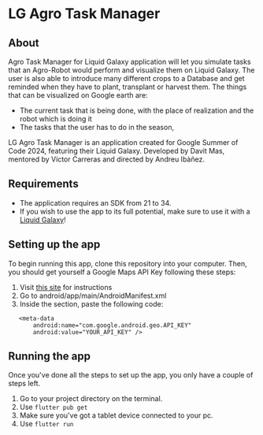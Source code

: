 # LG Agro Task Manager

## About
Agro Task Manager for Liquid Galaxy application will let you simulate tasks that an Agro-Robot would perform and visualize them on Liquid Galaxy.
The user is also able to introduce many different crops to a Database and get reminded when they have to plant, transplant or harvest them.
The things that can be visualized on Google earth are:
- The current task that is being done, with the place of realization and the robot which is doing it
- The tasks that the user has to do in the season,

LG Agro Task Manager is an application created for Google Summer of Code 2024, featuring their Liquid Galaxy.
Developed by Davit Mas, mentored by Víctor Carreras and directed by Andreu Ibàñez.

## Requirements
- The application requires an SDK from 21 to 34.
- If you wish to use the app to its full potential, make sure to use it with a [Liquid Galaxy](https://github.com/LiquidGalaxyLAB/liquid-galaxy)!

## Setting up the app
To begin running this app, clone this repository into your computer. Then, you should get yourself a Google Maps API Key following these steps:
1. Visit [this site](https://developers.google.com/maps/documentation/android-sdk/get-api-key) for instructions
2. Go to android/app/main/AndroidManifest.xml
3. Inside the <meta-data/> section, paste the following code:
```
   <meta-data
       android:name="com.google.android.geo.API_KEY"
       android:value="YOUR_API_KEY" />
```

## Running the app
Once you've done all the steps to set up the app, you only have a couple of steps left.
1. Go to your project directory on the terminal.
2. Use ``` flutter pub get ```
3. Make sure you've got a tablet device connected to your pc. 
4. Use ``` flutter run ```



